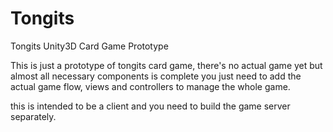 # Tongits
Tongits Unity3D Card Game Prototype

This is just a prototype of tongits card game, there's no actual game yet but almost all necessary components is complete
you just need to add the actual game flow, views and controllers to manage the whole game. 

this is intended to be a client and you need to build the game server separately.
